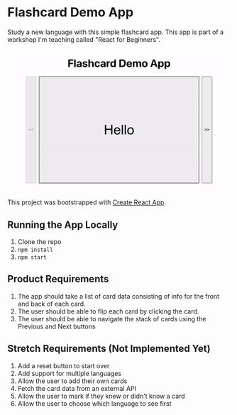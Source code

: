 # Flashcard Demo App

Study a new language with this simple flashcard app. This app is part of a workshop I'm teaching called "React for Beginners".

![Flashcard App Demo](./Flashcard%20App%20Demo.gif)

This project was bootstrapped with [Create React App](https://github.com/facebook/create-react-app).

## Running the App Locally

1. Clone the repo
2. `npm install`
3. `npm start`

## Product Requirements

1. The app should take a list of card data consisting of info for the front and back of each card.
2. The user should be able to flip each card by clicking the card.
3. The user should be able to navigate the stack of cards using the Previous and Next buttons

## Stretch Requirements (Not Implemented Yet)

1. Add a reset button to start over
2. Add support for multiple languages
3. Allow the user to add their own cards
4. Fetch the card data from an external API
5. Allow the user to mark if they knew or didn't know a card
6. Allow the user to choose which language to see first
